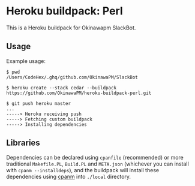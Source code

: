 Heroku buildpack: Perl
======================

This is a Heroku buildpack for Okinawapm SlackBot.

Usage
-----

Example usage:

    $ pwd
    /Users/CodeHex/.ghq/github.com/OkinawaPM/SlackBot

    $ heroku create --stack cedar --buildpack https://github.com/OkinawaPM/heroku-buildpack-perl.git

    $ git push heroku master
    ...
    -----> Heroku receiving push
    -----> Fetching custom buildpack
    -----> Installing dependencies

Libraries
---------

Dependencies can be declared using `cpanfile` (recommended) or more traditional `Makefile.PL`, `Build.PL` and `META.json` (whichever you can install with `cpanm --installdeps`), and the buildpack will install these dependencies using [cpanm](http://cpanmin.us) into `./local` directory.

